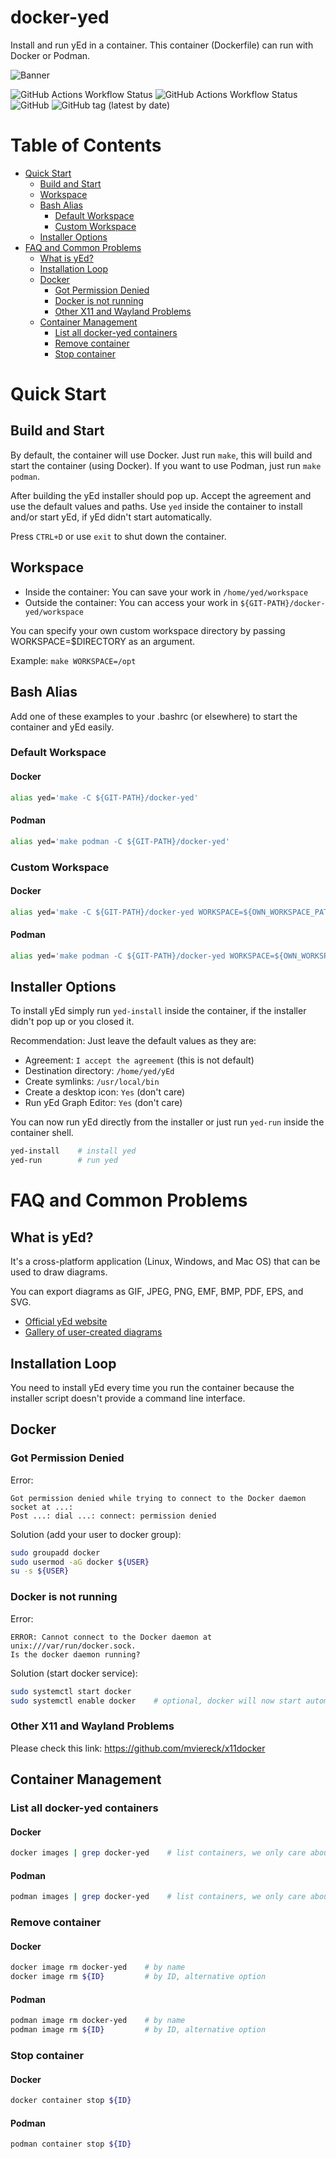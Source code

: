 # docker-yed

Install and run yEd in a container. This container (Dockerfile) can run with Docker or Podman.

![Banner](res/banner.svg)

![GitHub Actions Workflow Status](https://img.shields.io/github/actions/workflow/status/alexazon/docker-yed/docker-build.yml?label=build%20(docker))
![GitHub Actions Workflow Status](https://img.shields.io/github/actions/workflow/status/alexazon/docker-yed/podman-build.yml?label=build%20(podman))
![GitHub](https://img.shields.io/github/license/alexazon/docker-yed)
![GitHub tag (latest by date)](https://img.shields.io/github/v/tag/alexazon/docker-yed)

# Table of Contents

- [Quick Start](#quick-start)
  * [Build and Start](#build-and-start)
  * [Workspace](#workspace)
  * [Bash Alias](#bash-alias)
    + [Default Workspace](#default-workspace)
    + [Custom Workspace](#custom-workspace)
  * [Installer Options](#installer-options)
- [FAQ and Common Problems](#faq-and-common-problems)
  * [What is yEd?](#what-is-yed-)
  * [Installation Loop](#installation-loop)
  * [Docker](#docker)
    + [Got Permission Denied](#got-permission-denied)
    + [Docker is not running](#docker-is-not-running)
    + [Other X11 and Wayland Problems](#other-x11-and-wayland-problems)
  * [Container Management](#container-management)
    + [List all docker-yed containers](#list-all-docker-yed-containers)
    + [Remove container](#remove-container)
    + [Stop container](#stop-container)

# Quick Start

## Build and Start

By default, the container will use Docker. Just run `make`, this will build and start the container (using Docker). If you want to use Podman, just run `make podman`.

After building the yEd installer should pop up. Accept the agreement and use the default values and paths. Use `yed` inside the container to install and/or start yEd, if yEd didn't start automatically.

Press `CTRL+D` or use `exit` to shut down the container.

## Workspace

- Inside the container: You can save your work in `/home/yed/workspace`
- Outside the container: You can access your work in `${GIT-PATH}/docker-yed/workspace`

You can specify your own custom workspace directory by passing WORKSPACE=$DIRECTORY as an argument.

Example: `make WORKSPACE=/opt`

## Bash Alias

Add one of these examples to your .bashrc (or elsewhere) to start the container and yEd easily.

### Default Workspace

#### Docker

```bash
alias yed='make -C ${GIT-PATH}/docker-yed'
```

#### Podman

```bash
alias yed='make podman -C ${GIT-PATH}/docker-yed'
```

### Custom Workspace

#### Docker

```bash
alias yed='make -C ${GIT-PATH}/docker-yed WORKSPACE=${OWN_WORKSPACE_PATH}'
```

#### Podman

```bash
alias yed='make podman -C ${GIT-PATH}/docker-yed WORKSPACE=${OWN_WORKSPACE_PATH}'
```

## Installer Options

To install yEd simply run `yed-install` inside the container, if the installer didn't pop up or you closed it.

Recommendation: Just leave the default values as they are:

- Agreement: `I accept the agreement` (this is not default)
- Destination directory: `/home/yed/yEd`
- Create symlinks: `/usr/local/bin`
- Create a desktop icon: `Yes` (don't care)
- Run yEd Graph Editor: `Yes` (don't care)

You can now run yEd directly from the installer or just run `yed-run` inside the container shell.

```bash
yed-install    # install yed
yed-run        # run yed
```

# FAQ and Common Problems

## What is yEd?

It's a cross-platform application (Linux, Windows, and Mac OS) that can be used to draw diagrams.

You can export diagrams as GIF, JPEG, PNG, EMF, BMP, PDF, EPS, and SVG.

- [Official yEd website](https://www.yworks.com/products/yed)
- [Gallery of user-created diagrams](https://www.yworks.com/products/yed/gallery)

## Installation Loop

You need to install yEd every time you run the container because the installer script doesn't provide a command line interface.

## Docker

### Got Permission Denied

Error:

```
Got permission denied while trying to connect to the Docker daemon socket at ...:
Post ...: dial ...: connect: permission denied
```

Solution (add your user to docker group):

```bash
sudo groupadd docker
sudo usermod -aG docker ${USER}
su -s ${USER}
```

### Docker is not running

Error:

```
ERROR: Cannot connect to the Docker daemon at unix:///var/run/docker.sock.
Is the docker daemon running?
```

Solution (start docker service):

```bash
sudo systemctl start docker
sudo systemctl enable docker    # optional, docker will now start automatically
```

### Other X11 and Wayland Problems

Please check this link: https://github.com/mviereck/x11docker

## Container Management

### List all docker-yed containers

#### Docker

```bash
docker images | grep docker-yed    # list containers, we only care about docker-yed container(s)
```

#### Podman

```bash
podman images | grep docker-yed    # list containers, we only care about docker-yed container(s)
```

### Remove container

#### Docker

```bash
docker image rm docker-yed    # by name
docker image rm ${ID}         # by ID, alternative option
```

#### Podman

```bash
podman image rm docker-yed    # by name
podman image rm ${ID}         # by ID, alternative option
```

### Stop container

#### Docker

```bash
docker container stop ${ID}
```

#### Podman

```bash
podman container stop ${ID}
```

